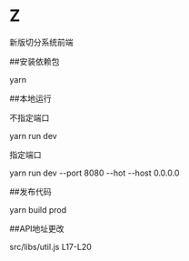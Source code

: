 # Z
新版切分系统前端

##安装依赖包
  
  yarn
  
##本地运行

  不指定端口
  
  yarn run dev
  
  指定端口
  
  yarn run dev --port 8080 --hot --host 0.0.0.0
  
##发布代码
  
  yarn build prod
  
##API地址更改

  src/libs/util.js L17-L20
  
